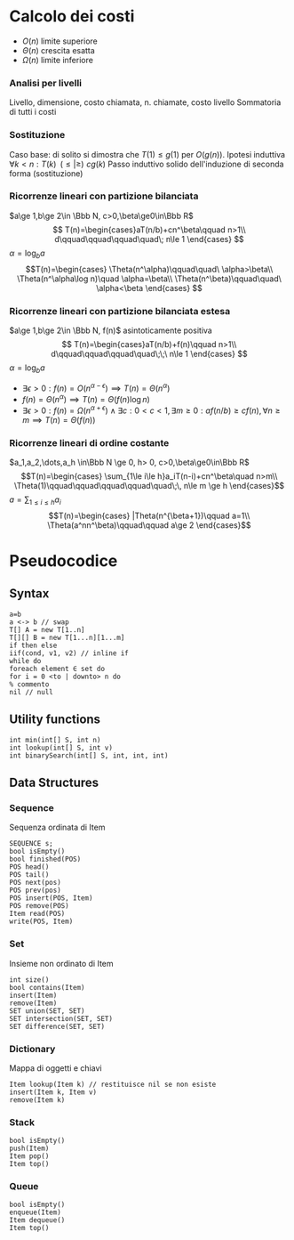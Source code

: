 # Calcolo dei costi
- $O(n)$ limite superiore
- $\Theta(n)$ crescita esatta
- $\Omega(n)$ limite inferiore
### Analisi per livelli
Livello, dimensione, costo chiamata, n. chiamate, costo livello
Sommatoria di tutti i costi
### Sostituzione
Caso base: di solito si dimostra che $T(1)\le g(1)$  per $O(g(n))$. 
Ipotesi induttiva $\forall k<n: T(k) \,\,\,(\le|\ge)\,\, cg(k)$
Passo induttivo solido dell'induzione di seconda forma (sostituzione)
### Ricorrenze lineari con partizione bilanciata
$a\ge 1,b\ge 2\in \Bbb N, c>0,\beta\ge0\in\Bbb R$
$$
T(n)=\begin{cases}aT(n/b)+cn^\beta\qquad n>1\\ d\qquad\qquad\qquad\quad\; n\le 1 \end{cases}
$$
$\alpha=\log_ba$
$$T(n)=\begin{cases}
\Theta(n^\alpha)\qquad\quad\ \alpha>\beta\\
\Theta(n^\alpha\log n)\quad \alpha=\beta\\
\Theta(n^\beta)\qquad\quad\ \alpha<\beta
\end{cases}
$$

### Ricorrenze lineari con partizione bilanciata estesa
$a\ge 1,b\ge 2\in \Bbb N, f(n)$ asintoticamente positiva
$$
T(n)=\begin{cases}aT(n/b)+f(n)\qquad n>1\\ d\qquad\qquad\qquad\quad\;\;\ n\le 1 \end{cases}
$$
$\alpha=\log_ba$
- $\exists\epsilon >0: f(n)=O(n^{\alpha-\epsilon})\implies T(n)=\Theta(n^\alpha)$
- $f(n)=\Theta(n^\alpha)\implies T(n)=\Theta(f(n)\log n)$
- $\exists\epsilon>0:f(n)=\Omega(n^{\alpha+\epsilon})\land\exists c:0<c<1,\exists m\ge 0: af(n/b)\ge cf(n),\forall n\ge m \implies T(n)=\Theta(f(n))$
### Ricorrenze lineari di ordine costante
$a_1,a_2,\dots,a_h \in\Bbb N \ge 0, h> 0, c>0,\beta\ge0\in\Bbb R$
$$T(n)=\begin{cases}
\sum_{1\le i\le h}a_iT(n-i)+cn^\beta\quad n>m\\
\Theta(1)\qquad\qquad\qquad\qquad\quad\;\, n\le m \ge h
\end{cases}$$
$a=\sum_{1\le i\le h}a_i$
$$T(n)=\begin{cases}
|Theta(n^{\beta+1})\qquad a=1\\
\Theta(a^nn^\beta)\qquad\qquad a\ge 2
\end{cases}$$


# Pseudocodice
## Syntax
```
a=b
a <-> b // swap
T[] A = new T[1..n]
T[][] B = new T[1...n][1...m]
if then else
iif(cond, v1, v2) // inline if
while do
foreach element ∈ set do
for i = 0 <to | downto> n do
% commento
nil // null
```
## Utility functions
```
int min(int[] S, int n)
int lookup(int[] S, int v)
int binarySearch(int[] S, int, int, int)

```
## Data Structures
### Sequence
Sequenza ordinata di Item
```
SEQUENCE s;
bool isEmpty()
bool finished(POS)
POS head()
POS tail()
POS next(pos)
POS prev(pos)
POS insert(POS, Item)
POS remove(POS)
Item read(POS)
write(POS, Item)
```
### Set
Insieme non ordinato di Item
```
int size()
bool contains(Item)
insert(Item)
remove(Item)
SET union(SET, SET)
SET intersection(SET, SET)
SET difference(SET, SET)
```
### Dictionary
Mappa di oggetti e chiavi
```
Item lookup(Item k) // restituisce nil se non esiste
insert(Item k, Item v)
remove(Item k)
```
### Stack
```
bool isEmpty()
push(Item)
Item pop()
Item top()
```
### Queue
```
bool isEmpty()
enqueue(Item)
Item dequeue()
Item top()
```